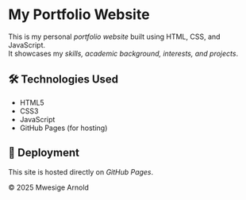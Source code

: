 # My Portfolio Website

This is my personal *portfolio website* built using HTML, CSS, and JavaScript.  
It showcases my *skills, academic background, interests, and projects*.  
  

## 🛠 Technologies Used
- HTML5  
- CSS3  
- JavaScript  
- GitHub Pages (for hosting)

## 🚀 Deployment
This site is hosted directly on *GitHub Pages*.  

© 2025 Mwesige Arnold
